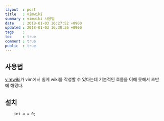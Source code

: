 ```yaml
---
layout  : post
title   : vimwiki 
summary : vimwiki 사용법
date    : 2018-01-03 16:27:52 +0900
updated : 2018-01-03 16:30:36 +0900
tags    :
toc     : true
comment : true
public  : true
---
```


## 사용법

[vimwiki](https://github.com/vimwiki/vimwiki)가 vim에서
쉽게 wiki를 작성할 수 있다는데 기본적인 흐름을 이해 못해서 초반에 해맸다.


## 설치

```
	int a = 0;
```
